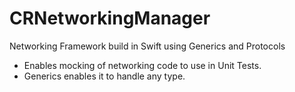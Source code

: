 # CRNetworkingManager

Networking Framework build in Swift using Generics and Protocols
- Enables mocking of networking code to use in Unit Tests.
- Generics enables it to handle any type.



